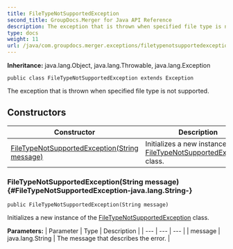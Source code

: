 ```yaml
---
title: FileTypeNotSupportedException
second_title: GroupDocs.Merger for Java API Reference
description: The exception that is thrown when specified file type is not supported.
type: docs
weight: 11
url: /java/com.groupdocs.merger.exceptions/filetypenotsupportedexception/
---
```

**Inheritance:**
java.lang.Object, java.lang.Throwable, java.lang.Exception
```
public class FileTypeNotSupportedException extends Exception
```

The exception that is thrown when specified file type is not supported.
## Constructors

| Constructor | Description |
| --- | --- |
| [FileTypeNotSupportedException(String message)](#FileTypeNotSupportedException-java.lang.String-) | Initializes a new instance of the [FileTypeNotSupportedException](../../com.groupdocs.merger.exceptions/filetypenotsupportedexception) class. |
### FileTypeNotSupportedException(String message) {#FileTypeNotSupportedException-java.lang.String-}
```
public FileTypeNotSupportedException(String message)
```


Initializes a new instance of the [FileTypeNotSupportedException](../../com.groupdocs.merger.exceptions/filetypenotsupportedexception) class.

**Parameters:**
| Parameter | Type | Description |
| --- | --- | --- |
| message | java.lang.String | The message that describes the error. |

